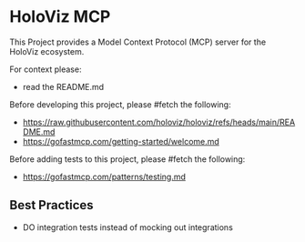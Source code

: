 # HoloViz MCP

This Project provides a Model Context Protocol (MCP) server for the HoloViz ecosystem.

For context please:

- read the README.md

Before developing this project, please #fetch the following:

- https://raw.githubusercontent.com/holoviz/holoviz/refs/heads/main/README.md
- https://gofastmcp.com/getting-started/welcome.md

Before adding tests to this project, please #fetch the following:

- https://gofastmcp.com/patterns/testing.md

## Best Practices

- DO integration tests instead of mocking out integrations
